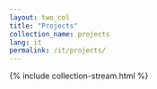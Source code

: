 ```yaml
---
layout: two_col
title: "Projects"
collection_name: projects
lang: it
permalink: /it/projects/
---
```

{% include collection-stream.html %}

